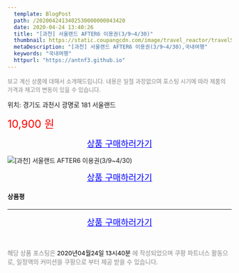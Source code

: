 ```yaml
---
  template: BlogPost
  path: /2020042413402530000000043420
  date: 2020-04-24 13:40:26
  title: "[과천] 서울랜드 AFTER6 이용권(3/9~4/30)"
  thumbnail: https://static.coupangcdn.com/image/travel_reactor/travelSeller/common/A00186206/153001bd-c1f5-4af6-879f-f7b1dfac5d0a.jpg
  metaDescription: "[과천] 서울랜드 AFTER6 이용권(3/9~4/30),국내여행"
  keywords: "국내여행"
  httpurl: "https://antnf3.github.io"
---
```

  
<span style="color: #888;font-size:0.8rem">보고 계신 상품에 대해서 소개해드립니다.
내용은 일절 과장없으며 포스팅 시기에 따라 제품의 가격과 재고의 변동이 있을 수 있습니다.</span>
  
<span style="font-size: 0.9rem;">위치: 경기도 과천시 광명로 181 서울랜드</span>
  

  
<span style="color: red;font-size: 1.5rem;">10,900 원</span>
  




<p align="center"><a href="http://me2.do/F9nbl9Og" style="font-size: 1.2rem; color: blue;">상품 구매하러가기</a></p>

![[과천] 서울랜드 AFTER6 이용권(3/9~4/30)](https://image15.coupangcdn.com/image/travelSeller/common/A00186206/6d9dfb21-01a7-4959-8d51-7c66c1b13258.jpg)

<p align="center"><a href="http://me2.do/F9nbl9Og" style="font-size: 1.2rem; color: blue;">상품 구매하러가기</a></p>

#### 상품평
  

  
---
  
<p align="center"><a href="http://me2.do/F9nbl9Og" style="font-size: 1.2rem; color: blue;">상품 구매하러가기</a></p>
  
<br>
  
<span style="font-size: 0.85rem; color: #888;">해당 상품 포스팅은 <span style="color: #000;"> 2020년04월24일 13시40분 </span> 에 작성되었으며 쿠팡 파트너스 활동으로, 일정액의 커미션을 쿠팡으로 부터 제공 받을 수 있습니다.</span>